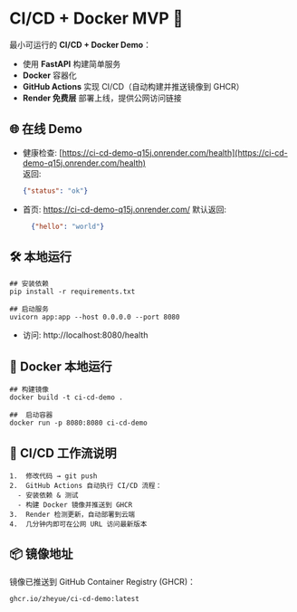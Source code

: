 # CI/CD + Docker MVP 🚀

最小可运行的 **CI/CD + Docker Demo**：  
- 使用 **FastAPI** 构建简单服务  
- **Docker** 容器化  
- **GitHub Actions** 实现 CI/CD（自动构建并推送镜像到 GHCR）  
- **Render 免费层** 部署上线，提供公网访问链接  



## 🌐 在线 Demo
- 健康检查: [https://ci-cd-demo-q15j.onrender.com/health](https://ci-cd-demo-q15j.onrender.com/health)  
  返回:
  ```json
  {"status": "ok"}
  ```

- 首页: https://ci-cd-demo-q15j.onrender.com/
  默认返回:
    ```json
      {"hello": "world"}
    ```



## 🛠️ 本地运行
```
## 安装依赖
pip install -r requirements.txt

## 启动服务
uvicorn app:app --host 0.0.0.0 --port 8080
```
- 访问: http://localhost:8080/health



## 🐳 Docker 本地运行
```
## 构建镜像
docker build -t ci-cd-demo .

##  启动容器
docker run -p 8080:8080 ci-cd-demo
```



## 🔄 CI/CD 工作流说明
	1.	修改代码 → git push
	2.	GitHub Actions 自动执行 CI/CD 流程：
	  - 安装依赖 & 测试
	  - 构建 Docker 镜像并推送到 GHCR
	3.	Render 检测更新，自动部署到云端
	4.	几分钟内即可在公网 URL 访问最新版本



## 📦 镜像地址

镜像已推送到 GitHub Container Registry (GHCR)：
```
ghcr.io/zheyue/ci-cd-demo:latest
```

